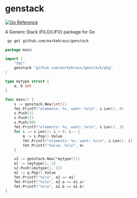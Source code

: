 # genstack

[![Go Reference](https://pkg.go.dev/badge/github.com/markekraus/genstack/pkg.svg)](https://pkg.go.dev/github.com/markekraus/genstack/pkg)

A Generic Stack (FILO/LIFO) package for Go

```bash
 go get github.com/markekraus/genstack
```

```go
package main

import (
    "fmt"
    genstack "github.com/markekraus/genstack/pkg"
)

type mytype struct {
    a, b int
}

func main() {
    s := genstack.New[int]()
    fmt.Printf("elements: %v, want: %v\n", s.Len(), 0)
    s.Push(3)
    s.Push(2)
    s.Push(90)
    fmt.Printf("elements: %v, want: %v\n", s.Len(), 3)
    for i := s.Len(); i > 0; i-- {
        m := s.Pop().Value
        fmt.Printf("elements: %v, want: %v\n", s.Len(), i)
        fmt.Printf("Value: %v\n", m)
    }

    s2 := genstack.New[*mytype*]()
    e1 := &mytype{1, 2}
    s2.Push(&mytype{1, 2})
    e2 := q.Pop().Value
    fmt.Printf("%v\n", e2 == e1)
    fmt.Printf("%v\n", e2.a == e1.a)
    fmt.Printf("%v\n", e2.b == e1.b)
}
```
